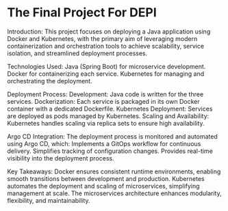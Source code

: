 # The Final Project For DEPI
Introduction:
This project focuses on deploying a Java application using Docker and Kubernetes, with the primary aim of leveraging modern containerization and orchestration tools to achieve scalability, service isolation, and streamlined deployment processes.

Technologies Used:
Java (Spring Boot) for microservice development.
Docker for containerizing each service.
Kubernetes for managing and orchestrating the deployment.

Deployment Process:
Development: Java code is written for the three services.
Dockerization: Each service is packaged in its own Docker container with a dedicated Dockerfile.
Kubernetes Deployment: Services are deployed as pods managed by Kubernetes.
Scaling and Availability: Kubernetes handles scaling via replica sets to ensure high availability.

Argo CD Integration:
The deployment process is monitored and automated using Argo CD, which:
Implements a GitOps workflow for continuous delivery.
Simplifies tracking of configuration changes.
Provides real-time visibility into the deployment process.

Key Takeaways:
Docker ensures consistent runtime environments, enabling smooth transitions between development and production.
Kubernetes automates the deployment and scaling of microservices, simplifying management at scale.
The microservices architecture enhances modularity, flexibility, and maintainability.
